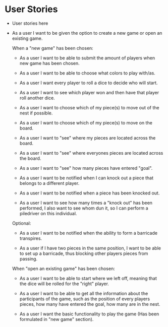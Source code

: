 # User Stories

- User stories here

- As a user I want to be given the option to create a new game or open an existing game.

  When a "new game" has been chosen:

  - As a user I want to be able to submit the amount of players when new game has been chosen.

  - As a user I want to be able to choose what colors to play with/as.

  - As a user I want every player to roll a dice to decide who will start.

  - As a user I want to see which player won and then have that player roll another dice.

  - As a user I want to choose which of my piece(s) to move out of the nest if possible.
  
  - As a user I want to choose which of my piece(s) to move on the board.

  - As a user I want to "see" where my pieces are located across the board.

  - As a user I want to "see" where everyones pieces are located across the board.

  - As a user I want to "see" how many pieces have entered "goal".
  
  - As a user I want to be notified when I can knock out a piece that belongs to a different player.
  
  - As a user I want to be notified when a piece has been knocked out.
  
  - As a user I want to see how many times a "knock out" has been performed, I also want to see whom dun it, so I can perform a             piledriver on this individual.
  
  
  Optional:
  
    - As a user I want to be notified when the ability to form a barricade transpires.
  
    - As a user if I have two pieces in the same position, I want to be able to set up a barricade, thus blocking other players pieces         from passing.
  
  
   When "open an existing game" has been chosen:

    - As a user I want to be able to start where we left off, meaning that the dice will be rolled for the "right" player.

    - As a user I want to be able to get all the information about the participants of the game, such as the position of every players         pieces, how many have entered the goal, how many are in the nest.

    - As a user I want the basic functionality to play the game (Has been formulated in "new game" section).
